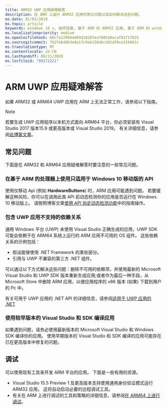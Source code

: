 ```yaml
---
title: ARM32 UWP 应用疑难解答
description: 在 ARM 上运行 ARM32 应用的常见问题以及如何解决这些问题。
ms.date: 01/03/2019
ms.topic: article
keywords: windows 10 s, 始终连接, 基于 ARM 的 ARM32 应用, 基于 ARM 的 windows 10, 疑难解答
ms.localizationpriority: medium
ms.openlocfilehash: 60c7a129844d69d18287ea7885a0acaf01f1f625
ms.sourcegitcommit: 7b2febddb3e8a17c9ab158abcdd2a59ce126661c
ms.translationtype: MT
ms.contentlocale: zh-CN
ms.lasthandoff: 08/31/2020
ms.locfileid: "89171221"
---
```

# <a name="troubleshooting-arm-uwp-apps"></a>ARM UWP 应用疑难解答

如果 ARM32 或 ARM64 UWP 应用在 ARM 上无法正常工作，请参阅以下指南。

>[!NOTE]
> 若要生成 UWP 应用程序以本机方式面向 ARM64 平台，你必须安装有 Visual Studio 2017 版本15.9 或更高版本或 Visual Studio 2019。 有关详细信息，请参阅[此博客文章](https://blogs.windows.com/buildingapps/2018/11/15/official-support-for-windows-10-on-arm-development)。


## <a name="common-issues"></a>常见问题
下面是在 ARM32 和 ARM64 应用疑难解答时要注意的一些常见问题。

### <a name="using-windows-10-mobile-only-apis-on-arm-based-processors"></a>在基于 ARM 的处理器上使用只适用于 Windows 10 移动版的 API
使用仅移动 Api (例如 **HardwareButtons**) 时，ARM 应用可能遇到问题。 若要缓解这种风险，你可以在调用此类 API 前动态检测你的应用是否运行在 Windows 10 移动版上。 请按照博客文章[使用 API 协定动态检测功能](https://blogs.windows.com/buildingapps/2015/09/15/dynamically-detecting-features-with-api-contracts-10-by-10/)中的指南操作。

### <a name="including-dependencies-not-supported-by-uwp-apps"></a>包含 UWP 应用不支持的依赖关系
通用 Windows 平台 (UWP) 未使用 Visual Studio 正确生成的应用，UWP SDK 可能会依赖于在 ARM64 系统上运行的 ARM 应用不可用的 OS 组件。 这些依赖关系的示例包括：

- 假设能够使用 .NET Framework 的某些部分。
- 引用与 UWP 不兼容的第三方 .NET 组件。

可以通过以下方式解决这些问题：删除不可用的依赖项，并使用最新的 Microsoft Visual Studio 和 UWP SDK 版本重新生成应用;或者作为最后一种手段，从 Microsoft Store 中删除 ARM 应用，以便应用程序的 x86 版本 (如果) 下载到用户的 Pc 中。

有关可用于 UWP 应用的 .NET API 的详细信息，请参阅[适用于 UWP 应用的 .NET](/dotnet/api/index?view=dotnet-uwp-10.0)

### <a name="compiling-an-app-with-an-older-version-of-visual-studio-and-sdk"></a>使用较早版本的 Visual Studio 和 SDK 编译应用
如果遇到问题，请务必使用最新版本的 Microsoft Visual Studio 和 Windows SDK 编译你的应用。 使用早期版本的 Visual Studio 和 SDK 编译的应用可能存在已在更高版本中修复的问题。

## <a name="debugging"></a>调试
可以使用现有工具来开发 ARM 平台的应用。 下面是一些有用的资源。

- Visual Studio 15.5 Preview 1 及更高版本支持使用通用身份验证模式运行 ARM32 应用。 这将自动启动必要的远程调试工具。
- 有关在 ARM 上进行调试的工具和策略的详细信息，请参阅[在 ARM64 上进行调试](/windows-hardware/drivers/debugger/debugging-arm64)。